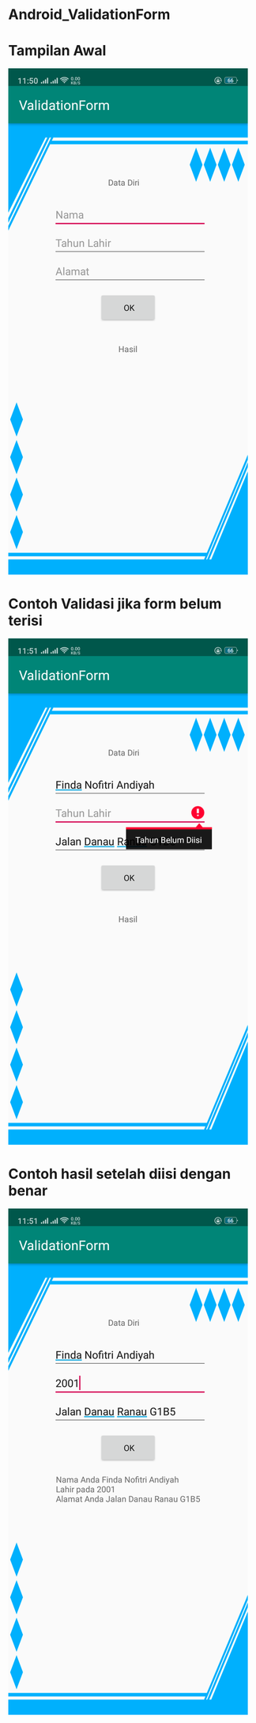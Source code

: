 # Android_ValidationForm

# Tampilan Awal 
![alt text](https://github.com/finda15/Android_ValidationForm/blob/master/ScreenShoots_ValidationForm/Screenshot_2019-02-27-11-50-37-19.png?raw=true)

# Contoh Validasi jika form belum terisi
![alt text](https://github.com/finda15/Android_ValidationForm/blob/master/ScreenShoots_ValidationForm/Screenshot_2019-02-27-11-51-14-09.png?raw=true)

# Contoh hasil setelah diisi dengan benar
![alt text](https://github.com/finda15/Android_ValidationForm/blob/master/ScreenShoots_ValidationForm/Screenshot_2019-02-27-11-51-26-97.png?raw=true)
